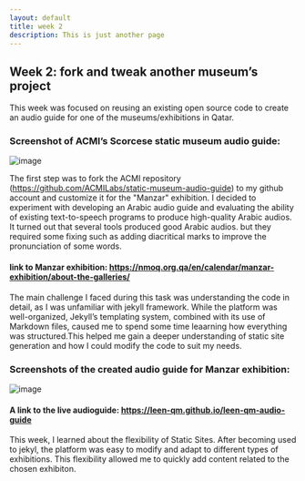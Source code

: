 ```yaml
---
layout: default
title: week 2
description: This is just another page
---
```


## **Week 2: fork and tweak another museum’s project**

This week was focused on reusing an existing open source code to create an audio guide for one of the museums/exhibitions in Qatar.

### Screenshot of ACMI’s Scorcese static museum audio guide:
![image](https://github.com/user-attachments/assets/6203502b-d11b-4522-bee8-c953a5ad4505)


The first step was to fork the ACMI repository (<https://github.com/ACMILabs/static-museum-audio-guide>) to my github account and customize it for the "Manzar" exhibition. I decided to experiment with developing an Arabic audio guide and evaluating the ability of existing text-to-speech programs to produce high-quality Arabic audios. It turned out that several tools produced good Arabic audios. but they required some fixing such as adding diacritical marks to improve the pronunciation of some words.

#### link to Manzar exhibition: <https://nmoq.org.qa/en/calendar/manzar-exhibition/about-the-galleries/>

The main challenge I faced during this task was understanding the code in detail, as I was unfamiliar with jekyll framework. While the platform was well-organized, Jekyll’s templating system, combined with its use of Markdown files, caused me to spend some time leaarning how everything was structured.This helped me gain a deeper understanding of static site generation and how I could modify the code to suit my needs.


### Screenshots of the created audio guide for Manzar exhibition:
![image](https://github.com/user-attachments/assets/121033c9-5178-4a89-8c07-1ed65d3ab876)


#### A link to the live audioguide: <https://leen-qm.github.io/leen-qm-audio-guide>

This week, I learned about the flexibility of Static Sites. After becoming used to jekyl, the platform was easy to modify and adapt to different types of exhibitions. This flexibility allowed me to quickly add content related to the chosen exhibiton.


